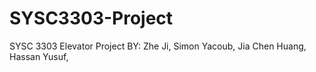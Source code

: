# SYSC3303-Project
SYSC 3303 Elevator Project
BY:
Zhe Ji,
Simon Yacoub,
Jia Chen Huang,
Hassan Yusuf,
